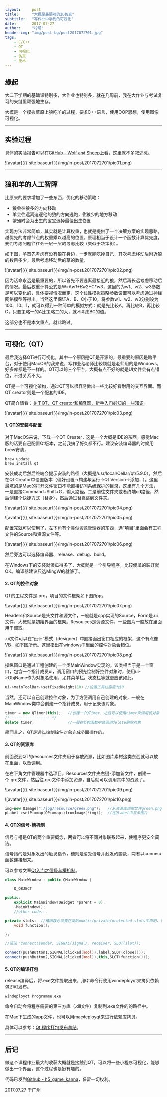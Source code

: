 ```yaml
---
layout:     post
title:      "大概是最弱鸡的2D仿真"
subtitle:   "写作业中学到的可视化"
date:       2017-07-27
author:     "柠萌"
header-img: "img/post-bg/post2017072701.jpg"
tags:
    - C/C++
    - QT
    - 可视化
    - 仿真
    - 技术
---
```




## 缘起

大二下学期的基础课特别多，大作业也特别多，就在几周前，我在大作业与考试复习的夹缝里顽强地生存。

大概是一个模拟草原上狼吃羊的过程，要求C++语言，使用OOP思想，使用图像可视化。

---

## 实验过程

具体的实验报告可以在[GitHub - Wolf and Sheep](https://github.com/codeRimoe/Wolf_and_Sheep)上看，这里就不多叙述惹。

![avatar]({{ site.baseurl }}/img/in-post/2017072701/pic01.png)

---

## 狼和羊的人工智障

比原来的要求增加了一些东西，优化的移动策略：

* 狼会往狼多的方向移动
* 羊会往远离追逐他的狼的方向逃跑，往狼少的地方移动
* 繁殖时会为出生的宝宝选择最佳出生位置

实现方法非常简单，其实就是计算权重，也就是提供了一个决策方案的实现思路，越优先的考虑节点的权重乘以越高的位置。原理相当于设计一个函数计算优先度，我们考虑问题往往会一层一层的考虑比较（类似于决策树）。

如下图，羊首先考虑有没有狼在身边，一步就能吃掉自己，其次考虑移动后附近狼的数目多少，最后考虑移动后的草的数量。

![avatar]({{ site.baseurl }}/img/in-post/2017072701/pic02.png)

因为活命永远是最重要的，所以首先不要逃离最接近的狼，然后再长远考虑移动后的情况。最后权重计算公式是W=A*w1+B*w2+C*w3，这里的为w1、w2、w3参数是可以变化的，具体要视情况而定，这个线性模拟策略参数设置可以考虑通过神经网络模型等得出。当然这里保证A、B、C小于10，将参数w1、w2、w3分别设为100、10、1，就可以得到一种简单的模拟方式：就是先比较A，再比较B，再比较C，只要策略一的A比策略二的大，就不考虑BC的值。

这部分也不是本文重点，就此略过。

---

## 可视化（QT）

最后我选择QT进行可视化，其中一个原因是QT是开源的，最重要的原因是跨平台，对于使用MacOS的我来说，写作业给老师比较烦就是老师用的是Windows，好多库都是不一样的。QT可以跨三个平台，大概有点不好的就是UI文件会有点错位，不过关系不大。

QT是一个可视化架构，通过QT可以很容易做出一些比较好看耐用的交互界面。而QT creator则是一个配套的IDE。

QT简介请看：[关于QT、QT creator和编译器，新手入门必知的一些知识](http://blog.csdn.net/xuancailinggan/article/details/50620829)。

![avatar]({{ site.baseurl }}/img/in-post/2017072701/pic03.png)

#### 1. QT的安装与配置

对于MacOS来说，下载一个QT Creater，这是一个大概是IDE的东西。感觉Mac版的话要自己配置Qt版本，之前我搞了好久都不行。建议安装编译器的时候用brew安装，

```shell
brew update
brew install qt
```
安装成功后然后终端会提示安装的路径（大概是/usr/local/Cellar/qt/5.9.0），然后在Qt Creator中设置版本（偏好设置->构建与运行->Qt Version->添加...）。这里最坑的是Mac的打开文件窗口不能直接访问系统保护的目录，这里有几个方法，一是直接Command+Shift+G，输入路径，二是前往文件夹或者终端cd路径，然后创建个快捷方式（替身），然后通过替身跳到文件夹。

![avatar]({{ site.baseurl }}/img/in-post/2017072701/pic04.png)

![avatar]({{ site.baseurl }}/img/in-post/2017072701/pic05.png)

配置完就可以使用了，左下角有个类似资源管理器的东西，选“项目”里面会有工程文件的Source和资源文件等。

![avatar]({{ site.baseurl }}/img/in-post/2017072701/pic06.png)

然后旁边可以选择编译器、release、debug、build。

在Windows下的安装就傻瓜得多了，大概就是一个引导程序，比较傻瓜的装好就OK。编译器建议只选MingW的就够了。

#### 2. QT的控件对象

QT的工程文件是.pro，项目的文件框架如下图所示。

![avatar]({{ site.baseurl }}/img/in-post/2017072701/pic07.png)

Headers和Source是头文件和源文件，一般就是cpp实现的Source，Form是.ui文件，大概就是初始界面的框架。Resources是资源文件，一些图片一般放在里面用于调取。

.ui文件可以在“设计“模式（designer）中直接画出窗口相应的框架，这个有点像VB，如下图所示。这里指出在windows下里面的控件对象会错位。

![avatar]({{ site.baseurl }}/img/in-post/2017072701/pic08.png)

操纵窗口是通过工程创建的一个类MainWindow实现的。该类相当于是一个窗口，包含一个指针成员ui，调用窗口的预先绘制好控件对象时，使用ui->ObjName作为对象名使用，尤其菜单栏，状态栏等就更应该如此。

```cpp
ui->mainToolBar->setFixedHeight(10);//设置工具栏高度为10
```

当然，还可以自己创建控件对象，为了方便调用自己创建的对象，一般在MainWindow类中会创建一个指针成员，用于记录该对象。

```cpp
timer = new QTimer(this);   //创建一个QTimer，之后可以使用timer来调用该对象
/* ----------------- */
delete timer;               //一般在析构函数中会调用delete删除对象
```

简而言之，QT是通过控制控件对象完成界面操作的。


#### 3. QT的资源库

前面说到QT的resources文件夹用于存放资源，比如图片素材这类东西就可以放在里面，以备调用。

在右下角文件管理器中选项目，Resources文件夹右键-添加新文件，创建一个.qrc文件，然后往.qrc文件中添加资源，自后就可以调用其中的资源了。

![avatar]({{ site.baseurl }}/img/in-post/2017072701/pic09.png)

![avatar]({{ site.baseurl }}/img/in-post/2017072701/pic10.png)

```cpp
img=new QImage(":/jpg/resource/green.png");   //从资源库调取文件green.png
pLabel->setPixmap(QPixmap::fromImage(*img));  //在QLabel中显示图片
```

#### 4. QT的信号-槽机制

信号与槽是QT的两个重要概念，两者可以将不同对象联系起来，使程序更安全简洁。

信号指的是对象发出的触发指令，槽则是接受信号并触发的函数，两者以connect函数连接起来。

可以参考文章[Qt入门之信号与槽机制](http://www.cnblogs.com/MuyouSome/p/3515941.html)。

```cpp
class MainWindow : public QMainWindow {

    Q_OBJECT

public:
    explicit MainWindow(QWidget *parent = 0);
    ~MainWindow();
    //other code...

private slots:  //槽函数必须要在类的public/private/protected slots中声明，否则无法使用
    void function();

};

//语法：connect(sender, SIGNAL(signal), receiver, SLOT(slot));

connect(pushButton1,SIGNAL(clicked(bool)),label,SLOT(close()));
connect(pushButton2,SIGNAL(clicked(bool)),this,SLOT(function()));
```

#### 5. QT的编译打包

release编译后，将.exe文件提取出来，用Qt命令行使用windeployqt来拷贝依赖包即可发布。

```shell
windeployqt Programme.exe
```

命令自动会将程序需要的第三方库（.dll文件）复制到.exe文件的的路径中。

在Mac下生成的app文件，也可以用macdeployqt来进行依赖库拷贝。

具体可以参考：[Qt 程序打包发布总结](http://blog.csdn.net/liuyez123/article/details/50462637)。

---

## 后记

做这个课程作业最大的收获大概就是接触到QT，可以将一些小程序可视化，能够做出一个界面，这个过程也是挺有趣的。

代码已发到[Github - h5_game_kanna](https://github.com/codeRimoe/h5_game_kanna)，保留一切权利。

2017.07.27 于广州
